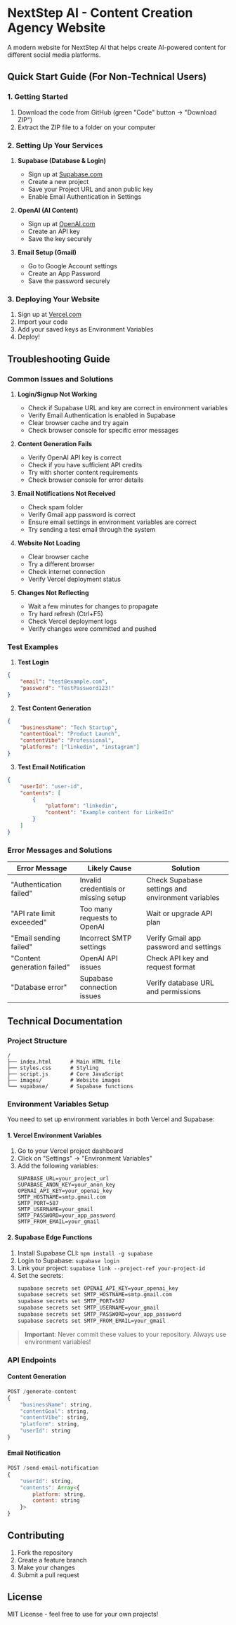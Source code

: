 # NextStep AI - Content Creation Agency Website

A modern website for NextStep AI that helps create AI-powered content for different social media platforms.

## Quick Start Guide (For Non-Technical Users)

### 1. Getting Started
1. Download the code from GitHub (green "Code" button → "Download ZIP")
2. Extract the ZIP file to a folder on your computer

### 2. Setting Up Your Services
1. **Supabase (Database & Login)**
   - Sign up at [Supabase.com](https://supabase.com)
   - Create a new project
   - Save your Project URL and anon public key
   - Enable Email Authentication in Settings

2. **OpenAI (AI Content)**
   - Sign up at [OpenAI.com](https://openai.com)
   - Create an API key
   - Save the key securely

3. **Email Setup (Gmail)**
   - Go to Google Account settings
   - Create an App Password
   - Save the password securely

### 3. Deploying Your Website
1. Sign up at [Vercel.com](https://vercel.com)
2. Import your code
3. Add your saved keys as Environment Variables
4. Deploy!

## Troubleshooting Guide

### Common Issues and Solutions

1. **Login/Signup Not Working**
   - Check if Supabase URL and key are correct in environment variables
   - Verify Email Authentication is enabled in Supabase
   - Clear browser cache and try again
   - Check browser console for specific error messages

2. **Content Generation Fails**
   - Verify OpenAI API key is correct
   - Check if you have sufficient API credits
   - Try with shorter content requirements
   - Check browser console for error details

3. **Email Notifications Not Received**
   - Check spam folder
   - Verify Gmail app password is correct
   - Ensure email settings in environment variables are correct
   - Try sending a test email through the system

4. **Website Not Loading**
   - Clear browser cache
   - Try a different browser
   - Check internet connection
   - Verify Vercel deployment status

5. **Changes Not Reflecting**
   - Wait a few minutes for changes to propagate
   - Try hard refresh (Ctrl+F5)
   - Check Vercel deployment logs
   - Verify changes were committed and pushed

### Test Examples

1. **Test Login**
```json
{
    "email": "test@example.com",
    "password": "TestPassword123!"
}
```

2. **Test Content Generation**
```json
{
    "businessName": "Tech Startup",
    "contentGoal": "Product Launch",
    "contentVibe": "Professional",
    "platforms": ["linkedin", "instagram"]
}
```

3. **Test Email Notification**
```json
{
    "userId": "user-id",
    "contents": [
        {
            "platform": "linkedin",
            "content": "Example content for LinkedIn"
        }
    ]
}
```

### Error Messages and Solutions

| Error Message | Likely Cause | Solution |
|---------------|--------------|----------|
| "Authentication failed" | Invalid credentials or missing setup | Check Supabase settings and environment variables |
| "API rate limit exceeded" | Too many requests to OpenAI | Wait or upgrade API plan |
| "Email sending failed" | Incorrect SMTP settings | Verify Gmail app password and settings |
| "Content generation failed" | OpenAI API issues | Check API key and request format |
| "Database error" | Supabase connection issues | Verify database URL and permissions |

## Technical Documentation

### Project Structure
```
/
├── index.html      # Main HTML file
├── styles.css      # Styling
├── script.js       # Core JavaScript
├── images/         # Website images
└── supabase/       # Supabase functions
```

### Environment Variables Setup

You need to set up environment variables in both Vercel and Supabase:

#### 1. Vercel Environment Variables
1. Go to your Vercel project dashboard
2. Click on "Settings" → "Environment Variables"
3. Add the following variables:
   ```env
   SUPABASE_URL=your_project_url
   SUPABASE_ANON_KEY=your_anon_key
   OPENAI_API_KEY=your_openai_key
   SMTP_HOSTNAME=smtp.gmail.com
   SMTP_PORT=587
   SMTP_USERNAME=your_gmail
   SMTP_PASSWORD=your_app_password
   SMTP_FROM_EMAIL=your_gmail
   ```

#### 2. Supabase Edge Functions
1. Install Supabase CLI: `npm install -g supabase`
2. Login to Supabase: `supabase login`
3. Link your project: `supabase link --project-ref your-project-id`
4. Set the secrets:
   ```bash
   supabase secrets set OPENAI_API_KEY=your_openai_key
   supabase secrets set SMTP_HOSTNAME=smtp.gmail.com
   supabase secrets set SMTP_PORT=587
   supabase secrets set SMTP_USERNAME=your_gmail
   supabase secrets set SMTP_PASSWORD=your_app_password
   supabase secrets set SMTP_FROM_EMAIL=your_gmail
   ```

> **Important**: Never commit these values to your repository. Always use environment variables!

### API Endpoints

#### Content Generation
```javascript
POST /generate-content
{
    "businessName": string,
    "contentGoal": string,
    "contentVibe": string,
    "platform": string,
    "userId": string
}
```

#### Email Notification
```javascript
POST /send-email-notification
{
    "userId": string,
    "contents": Array<{
        platform: string,
        content: string
    }>
}
```

## Contributing

1. Fork the repository
2. Create a feature branch
3. Make your changes
4. Submit a pull request

## License

MIT License - feel free to use for your own projects!